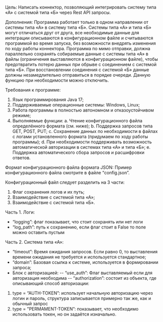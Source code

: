 Цель: 
Написать коннектор, позволяющий интегрировать систему типа «А» с системой типа «Б» через Rest API запросы.

Дополнения: 
Программа работает только в одном направлении от системы типа «А» в систему типа «Б».
Системы типа «А» и типа «Б» могут отличаться друг от друга, все необходимые данные для интеграции описываются в конфигурационном файле и считываются программой во время запуска, без возможности внедрять изменения по ходу работы коннектора. 
Программа по мимо отправки, должна параллельно сохранять собираемые данные с системы типа «А» в файлы (ограничения выставляются в конфигурационном файле), чтобы предотвратить потерю данных при обрыве с соединением с системой типа «Б». При восстановлении соединения с системой «Б» данные должны незамедлительно отправиться в порядке очереди. Данную функцию при необходимости можно отключить.

Требования к программе:
1.	Язык программирования Java 17;
2.	Поддерживаемые операционные системы: Windows, Linux;
3.	Работа программы в полностью автономном и отказоустойчивом режиме;
4.	Выполняемые функции:
a.	Чтение конфигурационного файла определённого формата (см. ниже);
b.	Поддержка запросов типа GET, POST, PUT;
c.	Сохранение данных по необходимости в файлах с логами установленного формата (придумаем по ходу работы программы);
d.	При необходимости поддерживать возможность автоматической авторизации в системах типа «А» и типа «Б»;
e.	Поддержка автоматического сбора запросов и расшифровки ответов.

Формат конфигурационного файла формата JSON:
Пример конфигурационного файла смотрите в файле “config.json”.

Конфигурационный файл следует разделить на 3 части:
1.	Флаг сохранения логов и их путь;
2.	Взаимодействие с системой типа «А»;
3.	Взаимодействие с системой типа «Б».

Часть 1. Логи:
- “logging”: флаг показывает, что стоит сохранять или нет логи
- “log_path”: путь к сохранению, если флаг стоит в False то поле можно оставить пустым

Часть 2. Система типа «А»:
- “timeout”: Время ожидания запросов. Если равно 0, то выставления времени ожидания не требуется и используется стандартное;
- “domain”: Базовая ссылка к системе, используется в формировании запроса;
- Блок с авторизацией:
-- “use_auth”: Флаг выставляемый если для авторизация необходима
-- “authorization”: состоит из объекта, где описывающий способ авторизации:
1. type = “AUTH-TOKEN”: использует начальную авторизацию через логин и пароль, структура записывается примерно так же, как и обычный запрос
2. type = "PERMAMENT-TOKEN”: показывает, что необходимо использовать токен, но он задаётся изначально.
